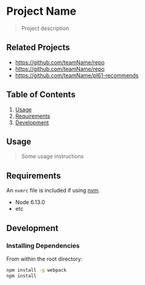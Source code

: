 # Project Name

> Project description

## Related Projects

  - https://github.com/teamName/repo
  - https://github.com/teamName/repo
  - https://github.com/teamName/pl61-recommends

## Table of Contents

1. [Usage](#Usage)
1. [Requirements](#requirements)
1. [Development](#development)

## Usage

> Some usage instructions

## Requirements

An `nvmrc` file is included if using [nvm](https://github.com/creationix/nvm).

- Node 6.13.0
- etc

## Development

### Installing Dependencies

From within the root directory:

```sh
npm install -g webpack
npm install
```
